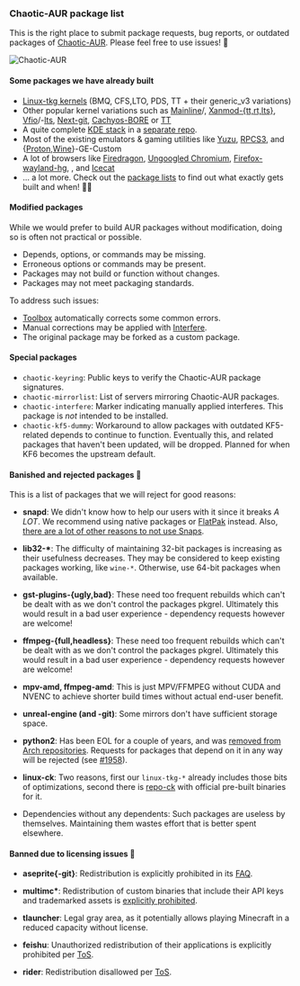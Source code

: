 ### Chaotic-AUR package list

This is the right place to submit package requests, bug reports, or outdated packages of [Chaotic-AUR](https://aur.chaotic.cx). Please feel free to use issues! 📜

![Chaotic-AUR](https://avatars.githubusercontent.com/u/66071775?s=400&u=99bc0536e7e77fe3e58839996600848f2d930ed5&v=4)

#### Some packages we have already built

- [Linux-tkg kernels](https://github.com/Frogging-Family/linux-tkg) (BMQ, CFS,LTO, PDS, TT + their generic_v3 variations)
- Other popular kernel variations such as [Mainline](https://aur.archlinux.org/packages/linux-mainline)/, [Xanmod-{tt,rt,lts}](https://aur.archlinux.org/packages?O=0&SeB=nd&K=xanmod), [Vfio](https://aur.archlinux.org/packages/linux-vfio)/-[lts](https://aur.archlinux.org/packages/linux-vfio-lts), [Next-git](https://aur.archlinux.org/packages/linux-next-git), [Cachyos-BORE](https://aur.archlinux.org/packages/linux-cachyos-bore) or [TT](https://aur.archlinux.org/packages/linux-tt)
- A quite complete [KDE stack](https://invent.kde.org/explore/groups?sort=name_asc) in a [separate repo](https://forum.garudalinux.org/t/kde-6-repository-testing/31442). 
- Most of the existing emulators & gaming utilities like [Yuzu](https://yuzu-emu.org/), [RPCS3](https://github.com/RPCS3/rpcs3), and {[Proton](https://github.com/GloriousEggroll/proton-ge-custom),[Wine](https://github.com/GloriousEggroll/wine-ge-custom)}-GE-Custom
- A lot of browsers like [Firedragon](https://github.com/dr460nf1r3/firedragon-browser), [Ungoogled Chromium](https://github.com/Eloston/ungoogled-chromium), [Firefox-wayland-hg](https://aur.archlinux.org/packages/firefox-wayland-hg), , and [Icecat](http://www.gnu.org/software/gnuzilla/)
- ... a lot more. Check out the [package lists](https://github.com/chaotic-aur/packages/find/main) to find out what exactly gets built and when! 🕵️‍♀️

#### Modified packages

While we would prefer to build AUR packages without modification, doing so is often not practical or possible.

- Depends, options, or commands may be missing.
- Erroneous options or commands may be present.
- Packages may not build or function without changes.
- Packages may not meet packaging standards.

To address such issues:

- [Toolbox](https://github.com/chaotic-aur/toolbox) automatically corrects some common errors.
- Manual corrections may be applied with [Interfere](https://github.com/chaotic-aur/interfere).
- The original package may be forked as a custom package.

#### Special packages

- `chaotic-keyring`: Public keys to verify the Chaotic-AUR package signatures.
- `chaotic-mirrorlist`: List of servers mirroring Chaotic-AUR packages.
- `chaotic-interfere`: Marker indicating manually applied interferes.  This package is *not* intended to be installed.
- `chaotic-kf5-dummy`: Workaround to allow packages with outdated KF5-related depends to continue to function.  Eventually this, and related packages that haven't been updated, will be dropped.  Planned for when KF6 becomes the upstream default.

#### Banished and rejected packages 📑

This is a list of packages that we will reject for good reasons:

- **snapd**: We didn't know how to help our users with it since it breaks *A LOT*. We recommend using native packages or [FlatPak](https://wiki.archlinux.org/title/Flatpak) instead. Also, [there are a lot of other reasons to not use Snaps](https://old.reddit.com/r/linuxmemes/comments/ppyz0g/damn_you_ubuntu/hd7jg1p/).

- **lib32-\***: The difficulty of maintaining 32-bit packages is increasing as their usefulness decreases.  They may be considered to keep existing packages working, like `wine-*`.  Otherwise, use 64-bit packages when available.

- **gst-plugins-{ugly,bad}**: These need too frequent rebuilds which can't be dealt with as we don't control the packages pkgrel. Ultimately this would result in a bad user experience - dependency requests however are welcome!

- **ffmpeg-{full,headless}**:  These need too frequent rebuilds which can't be dealt with as we don't control the packages pkgrel. Ultimately this would result in a bad user experience - dependency requests however are welcome!

- **mpv-amd, ffmpeg-amd**: This is just MPV/FFMPEG without CUDA and NVENC to achieve shorter build times without actual end-user benefit.

- **unreal-engine (and -git)**: Some mirrors don't have sufficient storage space.

- **python2**: Has been EOL for a couple of years, and was [removed from Arch repositories](https://archlinux.org/news/removing-python2-from-the-repositories/). Requests for packages that depend on it in any way will be rejected (see [#1958](https://github.com/chaotic-aur/packages/issues/1958)).

- **linux-ck**: Two reasons, first our `linux-tkg-*` already includes those bits of optimizations, second there is [repo-ck](https://wiki.archlinux.org/title/Unofficial_user_repositories#repo-ck) with official pre-built binaries for it.

- Dependencies without any dependents: Such packages are useless by themselves.  Maintaining them wastes effort that is better spent elsewhere.

#### Banned due to licensing issues 🛑

- **aseprite{-git}**: Redistribution is explicitly prohibited in its [FAQ](https://www.aseprite.org/faq/#can-i-redistribute-aseprite).

- **multimc\***: Redistribution of custom binaries that include their API keys and trademarked assets is [explicitly prohibited](https://multimc.org/#Branding).

- **tlauncher**: Legal gray area, as it potentially allows playing Minecraft in a reduced capacity without license.

- **feishu**: Unauthorized redistribution of their applications is explicitly prohibited per [ToS](https://www.feishu.cn/en/terms).

- **rider**: Redistribution disallowed per [ToS](https://www.jetbrains.com/legal/docs/toolbox/user).
